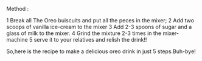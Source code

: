 Method :



1  Break all The Oreo buiscuits and put all the peces in the mixer;
2  Add two scoops of vanilla ice-cream to the mixer
3  Add 2-3 spoons of sugar and a glass of milk to the mixer.
4  Grind the mixture  2-3 times in the mixer-machine
5  serve it to your relatives and relish the drink!!


So,here is the recipe to make a delicious oreo drink in just 5 steps.Buh-bye!
